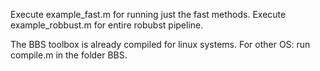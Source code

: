 

Execute example_fast.m for running just the fast methods.
Execute example_robbust.m for entire robubst pipeline.

The BBS toolbox is already compiled for linux systems. For other OS: run compile.m in the folder BBS.
